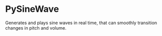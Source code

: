# PySineWave
Generates and plays sine waves in real time, that can smoothly transition changes in pitch and volume.
